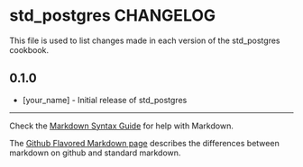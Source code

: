 # std_postgres CHANGELOG

This file is used to list changes made in each version of the std_postgres cookbook.

## 0.1.0
- [your_name] - Initial release of std_postgres

- - -
Check the [Markdown Syntax Guide](http://daringfireball.net/projects/markdown/syntax) for help with Markdown.

The [Github Flavored Markdown page](http://github.github.com/github-flavored-markdown/) describes the differences between markdown on github and standard markdown.
